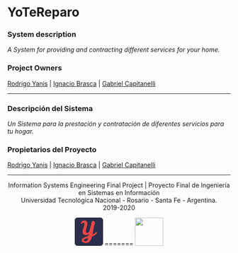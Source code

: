 # YoTeReparo


### System description
*A System for providing and contracting different services for your home.*<br>
### Project Owners
[Rodrigo Yanis](https://github.com/Rod-yan) | [Ignacio Brasca](https://github.com/Warkanlock) | [Gabriel Capitanelli](https://github.com/GabiCapitanelli)
<hr>

### Descripción del Sistema
*Un Sistema para la prestación y contratación de diferentes servicios para tu hogar.*
### Propietarios del Proyecto
[Rodrigo Yanis](https://github.com/Rod-yan) | [Ignacio Brasca](https://github.com/Warkanlock) | [Gabriel Capitanelli](https://github.com/GabiCapitanelli)
<hr>
<p align="center">
  Information Systems Engineering Final Project | Proyecto Final de Ingeniería en Sistemas en Información<br>
  Universidad Tecnológica Nacional - Rosario - Santa Fe - Argentina.<br>
  2019-2020
</p>
<p align="center">
  <a href="https://github.com/Rod-yan/YoTeReparo"><img width="64" height="64" src="https://raw.githubusercontent.com/Rod-yan/YoTeReparo/master/yotereparo.js/public/android-chrome-512x512.png"></a>
=======
  <a href="https://www.frro.utn.edu.ar/"><img width="64" height="64" src="https://upload.wikimedia.org/wikipedia/commons/6/67/UTN_logo.jpg"></a>
</p>
